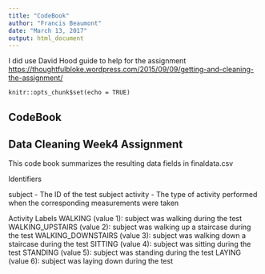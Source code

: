 ```yaml
---
title: "CodeBook"
author: "Francis Beaumont"
date: "March 13, 2017"
output: html_document
---
```

I did use David Hood guide to help for the assignment
https://thoughtfulbloke.wordpress.com/2015/09/09/getting-and-cleaning-the-assignment/

```{r setup, include=FALSE}
knitr::opts_chunk$set(echo = TRUE)
```

## CodeBook
## Data Cleaning Week4 Assignment


This code book summarizes the resulting data fields in finaldata.csv

Identifiers

subject - The ID of the test subject
activity - The type of activity performed when the corresponding measurements were taken

Activity Labels
WALKING (value 1): subject was walking during the test
WALKING_UPSTAIRS (value 2): subject was walking up a staircase during the test
WALKING_DOWNSTAIRS (value 3): subject was walking down a staircase during the test
SITTING (value 4): subject was sitting during the test
STANDING (value 5): subject was standing during the test
LAYING (value 6): subject was laying down during the test
